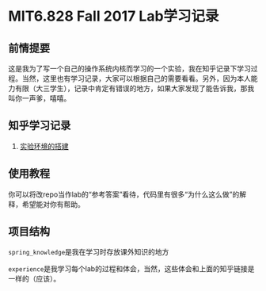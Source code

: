 # MIT6.828 Fall 2017 Lab学习记录

## 前情提要

这是我为了写一个自己的操作系统内核而学习的一个实验，我在知乎记录下学习过程。当然，这里也有学习记录，大家可以根据自己的需要看看。另外，因为本人能力有限（大三学生），记录中肯定有错误的地方，如果大家发现了能告诉我，那我叫你一声爹，嘻嘻。

## 知乎学习记录

1. [实验环境的搭建](https://zhuanlan.zhihu.com/p/161202840)

## 使用教程

你可以将改repo当作lab的“参考答案”看待，代码里有很多“为什么这么做”的解释，希望能对你有帮助。

## 项目结构

`spring_knowledge`是我在学习时存放课外知识的地方

`experience`是我学习每个lab的过程和体会，当然，这些体会和上面的知乎链接是一样的（应该）。